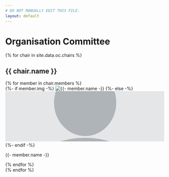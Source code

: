 ```yaml
---
# DO NOT MANUALLY EDIT THIS FILE.
layout: default
---
```


# Organisation Committee
{% for chair in site.data.oc.chairs %}
<div class="row">
<h2>{{ chair.name }}</h2>
{% for member in chair.members %}
<div class="col-sm-3 col-md-3 col-lg-3">
    <div class="thumbnail">
{%- if member.img -%}
      <img src="{{- member.img -}}" alt="{{- member.name -}}" style="object-fit: cover; height:160px; width:100%;">
{%- else -%}
      <img src="/img/oc/default.png" alt="{{- member.name -}}" style="object-fit: cover; height:160px; width:100%;">
{%- endif -%}      
      <div class="caption">      
        <p>{{- member.name -}}</p>
      </div>
    </div>
</div>    
{% endfor %}
</div>
{% endfor %}